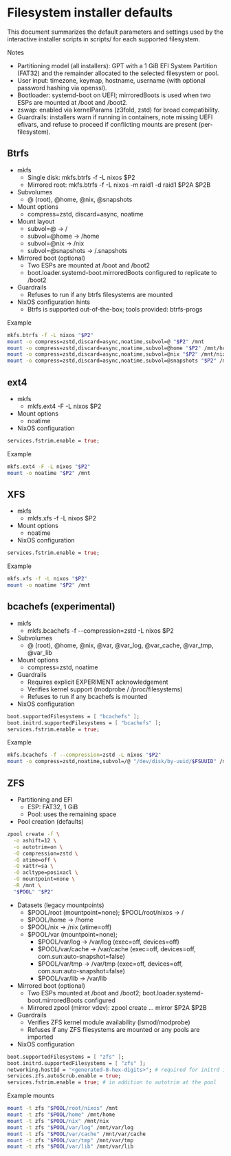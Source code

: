 # Filesystem installer defaults

This document summarizes the default parameters and settings used by the interactive installer scripts in scripts/ for each supported filesystem.

Notes
- Partitioning model (all installers): GPT with a 1 GiB EFI System Partition (FAT32) and the remainder allocated to the selected filesystem or pool.
- User input: timezone, keymap, hostname, username (with optional password hashing via openssl).
- Bootloader: systemd-boot on UEFI; mirroredBoots is used when two ESPs are mounted at /boot and /boot2.
- zswap: enabled via kernelParams (z3fold, zstd) for broad compatibility.
- Guardrails: installers warn if running in containers, note missing UEFI efivars, and refuse to proceed if conflicting mounts are present (per-filesystem).

## Btrfs
- mkfs
  - Single disk: mkfs.btrfs -f -L nixos $P2
  - Mirrored root: mkfs.btrfs -f -L nixos -m raid1 -d raid1 $P2A $P2B
- Subvolumes
  - @ (root), @home, @nix, @snapshots
- Mount options
  - compress=zstd, discard=async, noatime
- Mount layout
  - subvol=@ → /
  - subvol=@home → /home
  - subvol=@nix → /nix
  - subvol=@snapshots → /.snapshots
- Mirrored boot (optional)
  - Two ESPs are mounted at /boot and /boot2
  - boot.loader.systemd-boot.mirroredBoots configured to replicate to /boot2
- Guardrails
  - Refuses to run if any btrfs filesystems are mounted
- NixOS configuration hints
  - Btrfs is supported out-of-the-box; tools provided: btrfs-progs

Example
```sh
mkfs.btrfs -f -L nixos "$P2"
mount -o compress=zstd,discard=async,noatime,subvol=@ "$P2" /mnt
mount -o compress=zstd,discard=async,noatime,subvol=@home "$P2" /mnt/home
mount -o compress=zstd,discard=async,noatime,subvol=@nix "$P2" /mnt/nix
mount -o compress=zstd,discard=async,noatime,subvol=@snapshots "$P2" /mnt/.snapshots
```

## ext4
- mkfs
  - mkfs.ext4 -F -L nixos $P2
- Mount options
  - noatime
- NixOS configuration
```nix
services.fstrim.enable = true;
```

Example
```sh
mkfs.ext4 -F -L nixos "$P2"
mount -o noatime "$P2" /mnt
```

## XFS
- mkfs
  - mkfs.xfs -f -L nixos $P2
- Mount options
  - noatime
- NixOS configuration
```nix
services.fstrim.enable = true;
```

Example
```sh
mkfs.xfs -f -L nixos "$P2"
mount -o noatime "$P2" /mnt
```

## bcachefs (experimental)
- mkfs
  - mkfs.bcachefs -f --compression=zstd -L nixos $P2
- Subvolumes
  - @ (root), @home, @nix, @var, @var_log, @var_cache, @var_tmp, @var_lib
- Mount options
  - compress=zstd, noatime
- Guardrails
  - Requires explicit EXPERIMENT acknowledgement
  - Verifies kernel support (modprobe / /proc/filesystems)
  - Refuses to run if any bcachefs is mounted
- NixOS configuration
```nix
boot.supportedFilesystems = [ "bcachefs" ];
boot.initrd.supportedFilesystems = [ "bcachefs" ];
services.fstrim.enable = true;
```

Example
```sh
mkfs.bcachefs -f --compression=zstd -L nixos "$P2"
mount -o compress=zstd,noatime,subvol=/@ "/dev/disk/by-uuid/$FSUUID" /mnt
```

## ZFS
- Partitioning and EFI
  - ESP: FAT32, 1 GiB
  - Pool: uses the remaining space
- Pool creation (defaults)
```sh
zpool create -f \
  -o ashift=12 \
  -o autotrim=on \
  -O compression=zstd \
  -O atime=off \
  -O xattr=sa \
  -O acltype=posixacl \
  -O mountpoint=none \
  -R /mnt \
  "$POOL" "$P2"
```
- Datasets (legacy mountpoints)
  - $POOL/root (mountpoint=none); $POOL/root/nixos → /
  - $POOL/home → /home
  - $POOL/nix → /nix (atime=off)
  - $POOL/var (mountpoint=none);
    - $POOL/var/log → /var/log (exec=off, devices=off)
    - $POOL/var/cache → /var/cache (exec=off, devices=off, com.sun:auto-snapshot=false)
    - $POOL/var/tmp → /var/tmp (exec=off, devices=off, com.sun:auto-snapshot=false)
    - $POOL/var/lib → /var/lib
- Mirrored boot (optional)
  - Two ESPs mounted at /boot and /boot2; boot.loader.systemd-boot.mirroredBoots configured
  - Mirrored zpool (mirror vdev): zpool create ... mirror $P2A $P2B
- Guardrails
  - Verifies ZFS kernel module availability (lsmod/modprobe)
  - Refuses if any ZFS filesystems are mounted or any pools are imported
- NixOS configuration
```nix
boot.supportedFilesystems = [ "zfs" ];
boot.initrd.supportedFilesystems = [ "zfs" ];
networking.hostId = "<generated-8-hex-digits>"; # required for initrd import
services.zfs.autoScrub.enable = true;
services.fstrim.enable = true; # in addition to autotrim at the pool
```

Example mounts
```sh
mount -t zfs "$POOL/root/nixos" /mnt
mount -t zfs "$POOL/home" /mnt/home
mount -t zfs "$POOL/nix" /mnt/nix
mount -t zfs "$POOL/var/log" /mnt/var/log
mount -t zfs "$POOL/var/cache" /mnt/var/cache
mount -t zfs "$POOL/var/tmp" /mnt/var/tmp
mount -t zfs "$POOL/var/lib" /mnt/var/lib
```


